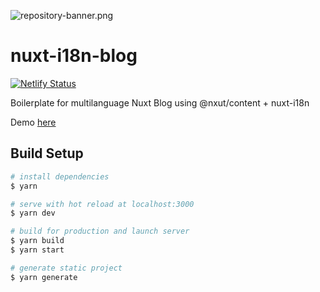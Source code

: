 ![repository-banner.png](https://res.cloudinary.com/alvarosaburido/image/upload/v1564929632/as-readme-banner_tqdgrx.png)

# nuxt-i18n-blog
[![Netlify Status](https://api.netlify.com/api/v1/badges/3e6d068d-6c14-4cd1-b999-c00cd7133d17/deploy-status)](https://app.netlify.com/sites/nuxt-i18n-blog/deploys)

Boilerplate for multilanguage Nuxt Blog using @nxut/content + nuxt-i18n

Demo [here](https://nuxt-i18n-blog.netlify.app/)

## Build Setup

```bash
# install dependencies
$ yarn

# serve with hot reload at localhost:3000
$ yarn dev

# build for production and launch server
$ yarn build
$ yarn start

# generate static project
$ yarn generate
```